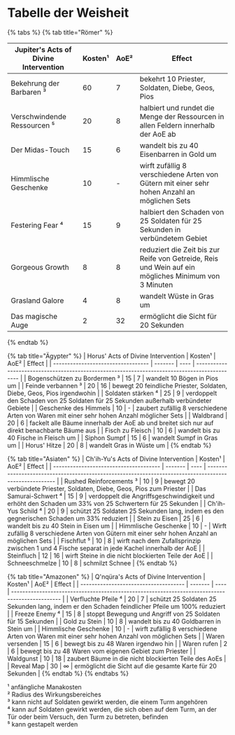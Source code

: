 # Tabelle der Weisheit

{% tabs %}
{% tab title="Römer" %}
<table><thead><tr><th>Jupiter's Acts of Divine Intervention</th><th data-type="number">Kosten¹</th><th>AoE²</th><th>Effect</th></tr></thead><tbody><tr><td>Bekehrung der Barbaren ³</td><td>60</td><td>7</td><td>bekehrt 10 Priester, Soldaten, Diebe, Geos, Pios</td></tr><tr><td>Verschwindende Ressourcen ⁵</td><td>20</td><td>8</td><td>halbiert und rundet die Menge der Ressourcen in allen Feldern innerhalb der AoE ab</td></tr><tr><td>Der Midas-Touch</td><td>15</td><td>6</td><td>wandelt bis zu 40 Eisenbarren in Gold um</td></tr><tr><td>Himmlische Geschenke</td><td>10</td><td>-</td><td>wirft zufällig 8 verschiedene Arten von Gütern mit einer sehr hohen Anzahl an möglichen Sets</td></tr><tr><td>Festering Fear ⁴</td><td>15</td><td>9</td><td>halbiert den Schaden von 25 Soldaten für 25 Sekunden in verbündetem Gebiet</td></tr><tr><td>Gorgeous Growth</td><td>8</td><td>8</td><td>reduziert die Zeit bis zur Reife von Getreide, Reis und Wein auf ein mögliches Minimum von 3 Minuten</td></tr><tr><td>Grasland Galore</td><td>4</td><td>8</td><td>wandelt Wüste in Gras um</td></tr><tr><td>Das magische Auge</td><td>2</td><td>32</td><td>ermöglicht die Sicht für 20 Sekunden</td></tr></tbody></table>
{% endtab %}

{% tab title="Ägypter" %}
| Horus' Acts of Divine Intervention | Kosten¹ | AoE² | Effect                                                                                        |
| ---------------------------------- | ------- | ---- | --------------------------------------------------------------------------------------------- |
| Bogenschützen zu Bordermen ³       | 15      | 7    | wandelt 10 Bögen in Pios um                                                                   |
| Feinde verbannen ³                 | 20      | 16   | bewegt 20 feindliche Priester, Soldaten, Diebe, Geos, Pios irgendwohin                        |
| Soldaten stärken ⁴                 | 25      | 9    | verdoppelt den Schaden von 25 Soldaten für 25 Sekunden außerhalb verbündeter Gebiete          |
| Geschenke des Himmels              | 10      | -    | zaubert zufällig 8 verschiedene Arten von Waren mit einer sehr hohen Anzahl möglicher Sets    |
| Waldbrand                          | 20      | 6    | fackelt alle Bäume innerhalb der AoE ab und breitet sich nur auf direkt benachbarte Bäume aus |
| Fisch zu Fleisch                   | 10      | 6    | wandelt bis zu 40 Fische in Fleisch um                                                        |
| Siphon Sumpf                       | 15      | 6    | wandelt Sumpf in Gras um                                                                      |
| Horus' Hitze                       | 20      | 8    | wandelt Gras in Wüste um                                                                      |
{% endtab %}

{% tab title="Asiaten" %}
| Ch'ih-Yu's Acts of Divine Intervention | Kosten¹ | AoE² | Effect                                                                                                 |
| -------------------------------------- | ------- | ---- | ------------------------------------------------------------------------------------------------------ |
| Rushed Reinforcements ³                | 10      | 9    | bewegt 20 verbündete Priester, Soldaten, Diebe, Geos, Pios zum Priester                                |
| Das Samurai-Schwert ⁴                  | 15      | 9    | verdoppelt die Angriffsgeschwindigkeit und erhöht den Schaden um 33% von 25 Schwertern für 25 Sekunden |
| Ch'ih-Yus Schild ⁴                     | 20      | 9    | schützt 25 Soldaten 25 Sekunden lang, indem es den gegnerischen Schaden um 33% reduziert               |
| Stein zu Eisen                         | 25      | 6    | wandelt bis zu 40 Stein in Eisen um                                                                    |
| Himmlische Geschenke                   | 10      | -    | Wirft zufällig 8 verschiedene Arten von Gütern mit einer sehr hohen Anzahl an möglichen Sets           |
| Fischflut ⁵                            | 10      | 8    | wirft nach dem Zufallsprinzip zwischen 1 und 4 Fische separat in jede Kachel innerhalb der AoE         |
| Steinfluch                             | 12      | 16   | wirft Steine in die nicht blockierten Teile der AoE                                                    |
| Schneeschmelze                         | 10      | 8    | schmilzt Schnee                                                                                        |
{% endtab %}

{% tab title="Amazonen" %}
| Q'nqüra's Acts of Divine Intervention | Kosten¹ | AoE² | Effect                                                                                          |
| ------------------------------------- | ------- | ---- | ----------------------------------------------------------------------------------------------- |
| Verfluchte Pfeile ⁴                   | 20      | 7    | schützt 25 Soldaten 25 Sekunden lang, indem er den Schaden feindlicher Pfeile um 100% reduziert |
| Freeze Enemy ⁴                        | 15      | 8    | stoppt Bewegung und Angriff von 25 Soldaten für 15 Sekunden                                     |
| Gold zu Stein                         | 10      | 8    | wandelt bis zu 40 Goldbarren in Stein um                                                        |
| Himmlische Geschenke                  | 10      | -    | wirft zufällig 8 verschiedene Arten von Waren mit einer sehr hohen Anzahl von möglichen Sets    |
| Waren versenden                       | 15      | 6    | bewegt bis zu 48 Waren irgendwo hin                                                             |
| Waren rufen                           | 2       | 6    | bewegt bis zu 48 Waren vom eigenen Gebiet zum Priester                                          |
| Waldgunst                             | 10      | 18   | zaubert Bäume in die nicht blockierten Teile des AoEs                                           |
| Reveal Map                            | 30      | ∞    | ermöglicht die Sicht auf die gesamte Karte für 20 Sekunden                                      |
{% endtab %}
{% endtabs %}

¹ anfängliche Manakosten\
² Radius des Wirkungsbereiches\
³ kann nicht auf Soldaten gewirkt werden, die einem Turm angehören\
⁴ kann auf Soldaten gewirkt werden, die sich oben auf dem Turm, an der Tür oder beim Versuch, den Turm zu betreten, befinden\
⁵ kann gestapelt werden
